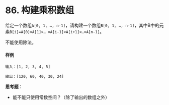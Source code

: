 # 86. 构建乘积数组

给定一个数组`A[0, 1, …, n-1]`，请构建一个数组`B[0, 1, …, n-1]`，其中B中的元素`B[i]=A[0]×A[1]×… ×A[i-1]×A[i+1]×…×A[n-1]`。

不能使用除法。

#### 样例

```
输入：[1, 2, 3, 4, 5]

输出：[120, 60, 40, 30, 24]
```

**思考题**：

- 能不能只使用常数空间？（除了输出的数组之外）